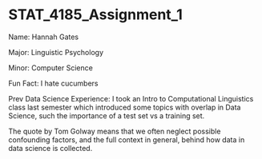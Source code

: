 # STAT_4185_Assignment_1
Name: Hannah Gates

Major: Linguistic Psychology

Minor: Computer Science

Fun Fact: I hate cucumbers

Prev Data Science Experience: I took an Intro to Computational Linguistics class last semester which introduced some topics with overlap in Data Science, such the importance of a test set vs a training set.

The quote by Tom Golway means that we often neglect possible confounding factors, and the full context in general, behind how data in data science is collected.